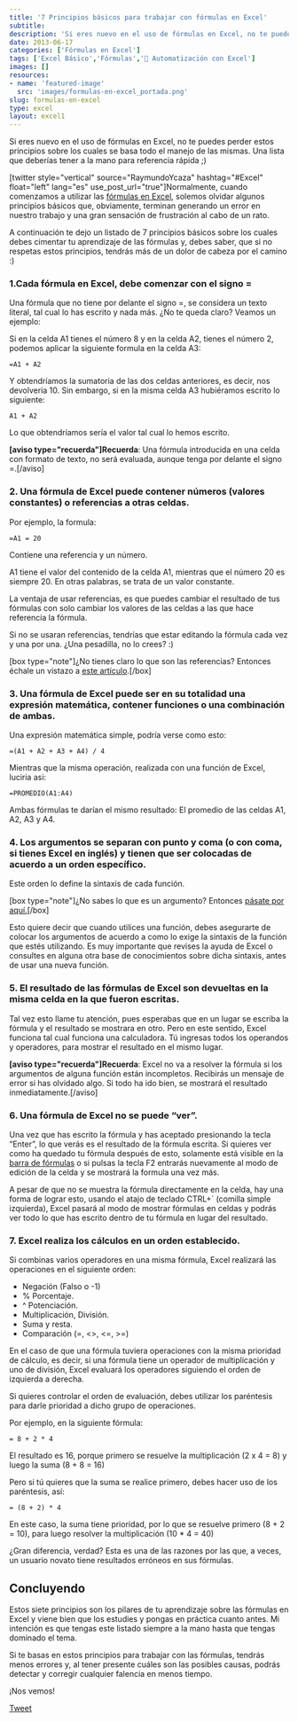 ```yaml
---
title: '7 Principios básicos para trabajar con fórmulas en Excel'
subtitle: 
description: 'Si eres nuevo en el uso de fórmulas en Excel, no te puedes perder estos principios sobre los cuales se basa todo el manejo de las mismas.'
date: 2013-06-17
categories: ['Fórmulas en Excel']
tags: ['Excel Básico','Fórmulas','🤖 Automatización con Excel']
images: []
resources: 
- name: 'featured-image'
  src: 'images/formulas-en-excel_portada.png'
slug: formulas-en-excel
type: excel
layout: excel1
---
```


Si eres nuevo en el uso de fórmulas en Excel, no te puedes perder estos principios sobre los cuales se basa todo el manejo de las mismas. Una lista que deberías tener a la mano para referencia rápida ;)

\[twitter style="vertical" source="RaymundoYcaza" hashtag="#Excel" float="left" lang="es" use\_post\_url="true"\]Normalmente, cuando comenzamos a utilizar las [fórmulas en Excel](http://raymundoycaza.com/que-es-una-formula-en-excel/ "¿ Qué es una fórmula en Excel ?"), solemos olvidar algunos principios básicos que, obviamente, terminan generando un error en nuestro trabajo y una gran sensación de frustración al cabo de un rato.

A continuación te dejo un listado de 7 principios básicos sobre los cuales debes cimentar tu aprendizaje de las fórmulas y, debes saber, que si no respetas estos principios, tendrás más de un dolor de cabeza por el camino :)

### 1.Cada fórmula en Excel, debe comenzar con el signo =

Una fórmula que no tiene por delante el signo =, se considera un texto literal, tal cual lo has escrito y nada más. ¿No te queda claro? Veamos un ejemplo:

Si en la celda A1 tienes el número 8 y en la celda A2, tienes el número 2, podemos aplicar la siguiente formula en la celda A3:

`=A1 + A2`

Y obtendríamos la sumatoria de las dos celdas anteriores, es decir, nos devolvería 10. Sin embargo, si en la misma celda A3 hubiéramos escrito lo siguiente:

`A1 + A2`

Lo que obtendríamos sería el valor tal cual lo hemos escrito.

**\[aviso type="recuerda"\]Recuerda**: Una fórmula introducida en una celda con formato de texto, no será evaluada, aunque tenga por delante el signo =.\[/aviso\]

### 2\. Una fórmula de Excel puede contener números (valores constantes) o referencias a otras celdas.

Por ejemplo, la formula:

`=A1 = 20`

Contiene una referencia y un número.

A1 tiene el valor del contenido de la celda A1, mientras que el número 20 es siempre 20. En otras palabras, se trata de un valor constante.

La ventaja de usar referencias, es que puedes cambiar el resultado de tus fórmulas con solo cambiar los valores de las celdas a las que hace referencia la fórmula.

Si no se usaran referencias, tendrías que estar editando la fórmula cada vez y una por una. ¿Una pesadilla, no lo crees? :)

\[box type="note"\]¿No tienes claro lo que son las referencias? Entonces échale un vistazo a [este artículo](http://raymundoycaza.com/que-es-la-referencia/ "¿Qué es la referencia?").\[/box\]

### 3\. Una fórmula de Excel puede ser en su totalidad una expresión matemática, contener funciones o una combinación de ambas.

Una expresión matemática simple, podría verse como esto:

`=(A1 + A2 + A3 + A4) / 4`

Mientras que la misma operación, realizada con una función de Excel, luciria asi:

`=PROMEDIO(A1:A4)`

Ambas fórmulas te darían el mismo resultado: El promedio de las celdas A1, A2, A3 y A4.

### 4\. Los argumentos se separan con punto y coma (o con coma, si tienes Excel en inglés) y tienen que ser colocadas de acuerdo a un orden específico.

Este orden lo define la sintaxis de cada función.

\[box type="note"\]¿No sabes lo que es un argumento? Entonces [pásate por aquí.](http://raymundoycaza.com/que-son-los-argumentos-en-excel/ "¿ Qué son los argumentos en Excel ?")\[/box\]

Esto quiere decir que cuando utilices una función, debes asegurarte de colocar los argumentos de acuerdo a como lo exige la sintaxis de la función que estés utilizando. Es muy importante que revises la ayuda de Excel o consultes en alguna otra base de conocimientos sobre dicha sintaxis, antes de usar una nueva función.

### 5\. El resultado de las fórmulas de Excel son devueltas en la misma celda en la que fueron escritas.

Tal vez esto llame tu atención, pues esperabas que en un lugar se escriba la fórmula y el resultado se mostrara en otro. Pero en este sentido, Excel funciona tal cual funciona una calculadora. Tú ingresas todos los operandos y operadores, para mostrar el resultado en el mismo lugar.

**\[aviso type="recuerda"\]Recuerda**: Excel no va a resolver la fórmula si los argumentos de alguna función están incompletos. Recibirás un mensaje de error si has olvidado algo. Si todo ha ido bien, se mostrará el resultado inmediatamente.\[/aviso\]

### 6\. Una fórmula de Excel no se puede “ver”.

Una vez que has escrito la fórmula y has aceptado presionando la tecla “Enter”, lo que verás es el resultado de la fórmula escrita. Si quieres ver como ha quedado tu fórmula después de esto, solamente está visible en la [barra de fórmulas](http://raymundoycaza.com/la-barra-de-formulas/ "La Barra de Fórmulas en Excel") o si pulsas la tecla F2 entrarás nuevamente al modo de edición de la celda y se mostrará la formula una vez más.

A pesar de que no se muestra la fórmula directamente en la celda, hay una forma de lograr esto, usando el atajo de teclado CTRL+\` (comilla simple izquierda), Excel pasará al modo de mostrar fórmulas en celdas y podrás ver todo lo que has escrito dentro de tu fórmula en lugar del resultado.

### 7\. Excel realiza los cálculos en un orden establecido.

Si combinas varios operadores en una misma fórmula, Excel realizará las operaciones en el siguiente orden:

- Negación (Falso o -1)
- % Porcentaje.
- ^ Potenciación.
- Multiplicación, División.
- Suma y resta.
- Comparación (=, <>, <=, >=)

En el caso de que una fórmula tuviera operaciones con la misma prioridad de cálculo, es decir, si una fórmula tiene un operador de multiplicación y uno de división, Excel evaluará los operadores siguiendo el orden de izquierda a derecha.

Si quieres controlar el orden de evaluación, debes utilizar los paréntesis para darle prioridad a dicho grupo de operaciones.

Por ejemplo, en la siguiente fórmula:

`= 8 + 2 * 4`

El resultado es 16, porque primero se resuelve la multiplicación (2 x 4 = 8) y luego la suma (8 + 8 = 16)

Pero si tú quieres que la suma se realice primero, debes hacer uso de los paréntesis, así:

`= (8 + 2) * 4`

En este caso, la suma tiene prioridad, por lo que se resuelve primero (8 + 2 = 10), para luego resolver la multiplicación (10 \* 4 = 40)

¿Gran diferencia, verdad? Esta es una de las razones por las que, a veces, un usuario novato tiene resultados erróneos en sus fórmulas.

## Concluyendo

Estos siete principios son los pilares de tu aprendizaje sobre las fórmulas en Excel y viene bien que los estudies y pongas en práctica cuanto antes. Mi intención es que tengas este listado siempre a la mano hasta que tengas dominado el tema.

Si te basas en estos principios para trabajar con las fórmulas, tendrás menos errores y, al tener presente cuáles son las posibles causas, podrás detectar y corregir cualquier falencia en menos tiempo.

¡Nos vemos!

[Tweet](https://twitter.com/share)
